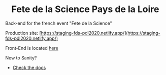 <h1 align="center">
  Fete de la Science Pays de la Loire
</h1>

Back-end for the french event "Fete de la Science"

Production site: [https://staging-fds-pdl2020.netlify.app/](https://staging-fds-pdl2020.netlify.app/)

Front-End is located [here](https://github.com/paulgaumer/FDS2020-Web)

New to Sanity?

- [Check the docs](https://www.sanity.io/docs/introduction/getting-started?utm_source=readme)
